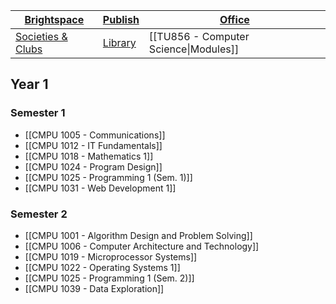 | [Brightspace](https://brightspace.tudublin.ie/d2l/home)                                                                                              | [Publish](https://timetables.tudublin.ie/) | [Office](https://www.office.com/)     |
| ---------------------------------------------------------------------------------------------------------------------------------------------------- | ------------------------------------------ | ------------------------------------- |
| [Societies & Clubs](https://mystudentlife.tudublin.ie/account/index.php?object=VXNlckRhc2hib2FyZA==&method=ZGFzaGJvYXJkU3RhbmRhcmRVc2Vy&action=Nw==) | [Library](https://library.tudublin.ie/)    | [[TU856 - Computer Science\|Modules]] |

## Year 1
### Semester 1
- [[CMPU 1005  - Communications]]
- [[CMPU 1012 - IT Fundamentals]]
- [[CMPU 1018 - Mathematics 1]]
- [[CMPU 1024 - Program Design]]
- [[CMPU 1025 - Programming 1 (Sem. 1)]]
- [[CMPU 1031 - Web Development 1]]

### Semester 2
- [[CMPU 1001 - Algorithm Design and Problem Solving]]
- [[CMPU 1006 - Computer Architecture and Technology]]
- [[CMPU 1019 - Microprocessor Systems]]
- [[CMPU 1022 - Operating Systems 1]]
- [[CMPU 1025 - Programming 1 (Sem. 2)]]
- [[CMPU 1039 - Data Exploration]]